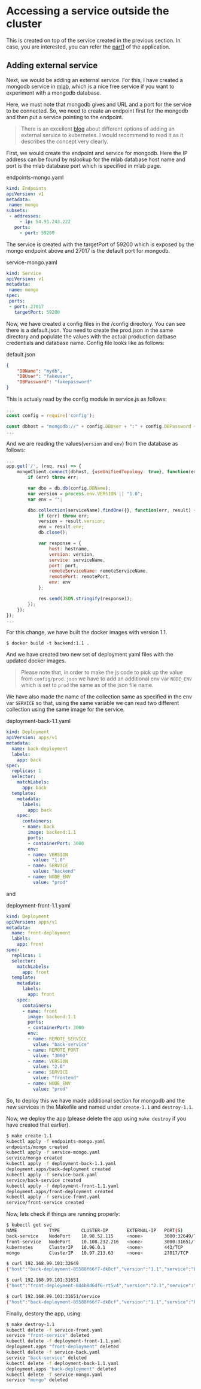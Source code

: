 # Accessing a service outside the cluster

This is created on top of the service created in the previous section. In case, you are interested, you can refer the [part1](README-part1.md) of the application.

## Adding external service

Next, we would be adding an external service. For this, I have created a mongodb service in [mlab](https://mlab.com/home), which is a nice free service if you want to experiment with a mongodb database.

Here, we must note that mongodb gives and URL and a port for the service to be connected. So, we need to create an endpoint first for the mongodb and then put a service pointing to the endpoint.

>There is an excellent [blog](https://cloud.google.com/blog/products/gcp/kubernetes-best-practices-mapping-external-services) about different options of adding an external service to kubernetes. I would recommend to read it as it describes the concept very clearly.

First, we would create the endpoint and service for mongodb. Here the IP address can be found by nslookup for the mlab database host name and port is the mlab database port which is specified in mlab page.

endpoints-mongo.yaml
```yaml
kind: Endpoints
apiVersion: v1
metadata:
 name: mongo
subsets:
 - addresses:
     - ip: 54.91.243.222
   ports:
     - port: 59200
```

The service is created with the targetPort of 59200 which is exposed by the mongo endpoint above and 27017 is the default port for mongodb.

service-mongo.yaml
```yaml
kind: Service
apiVersion: v1
metadata:
 name: mongo
spec:
 ports:
 - port: 27017
   targetPort: 59200

```

Now, we have created a config files in the /config directory. You can see there is a default.json. You need to create the prod.json in the same directory and populate the values with the actual production datbase credentials and database name. Config file looks like as follows:

default.json
```json
{
    "DBName": "mydb",
    "DBUser": "fakeuser",
    "DBPassword": "fakepassword"
}
```

This is actualy read by the config module in service.js as follows:

```javascript
...
const config = require('config');

const dbhost = "mongodb://" + config.DBUser + ":" + config.DBPassword + "@mongo/" + config.DBName
...
```

And we are reading the values(`version` and `env`) from the database as follows:

```javascript
...
app.get('/', (req, res) => {
	mongoClient.connect(dbhost, {useUnifiedTopology: true}, function(err, db) {
		if (err) throw err;

		var dbo = db.db(config.DBName);
		var version = process.env.VERSION || "1.0";
		var env = "";

		dbo.collection(serviceName).findOne({}, function(err, result) {
			if (err) throw err;
			version = result.version;
			env = result.env;
			db.close();

			var response = {
				host: hostname,
				version: version,
				service: serviceName,
				port: port,
				remoteServiceName: remoteServiceName,
				remotePort: remotePort,
				env: env
			};

			res.send(JSON.stringify(response));
		});
	});
});
...
```

For this change, we have built the docker images with version 1.1.

```
$ docker build -t backend:1.1 .
```

And we have created two new set of deployment yaml files with the updated docker images. 

> Please note that, in order to make the js code to pick up the value from `config/prod.json` we have to add an additional env var `NODE_ENV` which is set to `prod` the same as of the json file name.

We have also made the name of the collection same as specified in the env var `SERVICE` so that, using the same variable we can read two different collection using the same image for the service.

deployment-back-1.1.yaml
```yaml
kind: Deployment
apiVersion: apps/v1
metadata:
  name: back-deployment
  labels:
    app: back
spec:
  replicas: 1
  selector:
    matchLabels:
      app: back
  template:
    metadata:
      labels:
        app: back
    spec:
      containers:
      - name: back
        image: backend:1.1
        ports:
        - containerPort: 3000
        env:
        - name: VERSION
          value: "1.0"
        - name: SERVICE
          value: "backend"
        - name: NODE_ENV
          value: "prod"
```

and

deployment-front-1.1.yaml
```yaml
kind: Deployment
apiVersion: apps/v1
metadata:
  name: front-deployment
  labels:
    app: front
spec:
  replicas: 1
  selector:
    matchLabels:
      app: front
  template:
    metadata:
      labels:
        app: front
    spec:
      containers:
      - name: front
        image: backend:1.1
        ports:
        - containerPort: 3000
        env:
        - name: REMOTE_SERVICE
          value: "back-service"
        - name: REMOTE_PORT
          value: "3000"
        - name: VERSION
          value: "2.0"
        - name: SERVICE
          value: "frontend"
        - name: NODE_ENV
          value: "prod"
```

So, to deploy this we have made additional section for mongodb and the new services in the Makefile and named under `create-1.1` and `destroy-1.1`.

Now, we deploy the app (please delete the app using `make destroy` if you have created that earlier).

```bash
$ make create-1.1
kubectl apply -f endpoints-mongo.yaml
endpoints/mongo created
kubectl apply -f service-mongo.yaml
service/mongo created
kubectl apply -f deployment-back-1.1.yaml
deployment.apps/back-deployment created
kubectl apply -f service-back.yaml
service/back-service created
kubectl apply -f deployment-front-1.1.yaml
deployment.apps/front-deployment created
kubectl apply -f service-front.yaml
service/front-service created
```

Now, lets check if things are running properly:

```bash
$ kubectl get svc
NAME            TYPE        CLUSTER-IP       EXTERNAL-IP   PORT(S)          AGE
back-service    NodePort    10.98.52.115     <none>        3000:32649/TCP   18s
front-service   NodePort    10.108.232.216   <none>        3000:31651/TCP   17s
kubernetes      ClusterIP   10.96.0.1        <none>        443/TCP          8d
mongo           ClusterIP   10.97.213.63     <none>        27017/TCP        18s

$ curl 192.168.99.101:32649
{"host":"back-deployment-85588f66f7-dk8cf","version":"1.1","service":"backend","port":3000,"remotePort":80,"env":"dev"}

$ curl 192.168.99.101:31651
{"host":"front-deployment-844b8d6df6-rt5v4","version":"2.1","service":"frontend","port":3000,"remoteServiceName":"back-service","remotePort":"3000","env":"qa"}

$ curl 192.168.99.101:31651/service
{"host":"back-deployment-85588f66f7-dk8cf","version":"1.1","service":"backend","port":3000,"remotePort":80,"env":"dev"}
```

Finally, destory the app, using:

```bash
$ make destroy-1.1
kubectl delete -f service-front.yaml
service "front-service" deleted
kubectl delete -f deployment-front-1.1.yaml
deployment.apps "front-deployment" deleted
kubectl delete -f service-back.yaml
service "back-service" deleted
kubectl delete -f deployment-back-1.1.yaml
deployment.apps "back-deployment" deleted
kubectl delete -f service-mongo.yaml
service "mongo" deleted
```